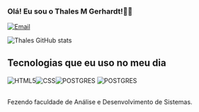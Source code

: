 ### Olá! Eu sou o Thales M Gerhardt!👋🏽


[![Email](https://img.shields.io/badge/Gmail-D14836?style=for-the-badge&logo=gmail&logoColor=white)](https://mail.google.com/mail/u/0/?fs=1&tf=cm&source=mailto&to=thalesmg3@gmail.com)

![Thales GitHub stats](https://github-readme-stats.vercel.app/api?username=mgthales&show_icons=true&theme=radical)

## Tecnologias que eu uso no meu dia

<div style="display: inline_block">
<img align="center" alt="HTML5" src="https://img.shields.io/badge/HTML5-E34F26?style=for-the-badge&logo=html5&logoColor=white" /><img align="center" alt="CSS" src="https://img.shields.io/badge/CSS-239120?&style=for-the-badge&logo=css3&logoColor=white" /><img align="center" alt="POSTGRES" src="https://img.shields.io/badge/PostgreSQL-316192?style=for-the-badge&logo=postgresql&logoColor=white" />
<img align="center" alt="POSTGRES" src="https://img.shields.io/badge/Java-ED8B00?style=for-the-badge&logo=openjdk&logoColor=white" />
</div>
<br/>

Fezendo faculdade de Análise e Desenvolvimento de Sistemas.
